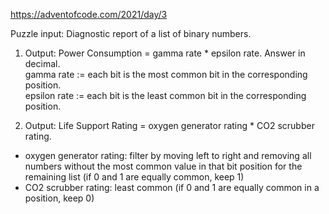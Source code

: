 https://adventofcode.com/2021/day/3

Puzzle input: Diagnostic report of a list of binary numbers. 

1. Output: Power Consumption = gamma rate * epsilon rate. Answer in decimal. <br>
gamma rate := each bit is the most common bit in the corresponding position. <br>
epsilon rate := each bit is the least common bit in the corresponding position.

2. Output: Life Support Rating = oxygen generator rating * CO2 scrubber rating. <br>
  * oxygen generator rating: filter by moving left to right and removing all numbers without the most common value in that bit position for the remaining list (if 0 and 1 are equally common, keep 1) <br>
  * CO2 scrubber rating: least common (if 0 and 1 are equally common in a position, keep 0)
